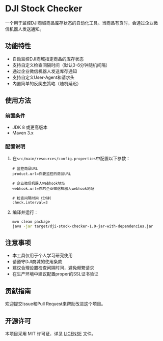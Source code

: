 # DJI Stock Checker

一个用于监控DJI商城商品库存状态的自动化工具。当商品有货时，会通过企业微信机器人发送通知。

## 功能特性

- 自动监控DJI商城指定商品的库存状态
- 支持自定义检查间隔时间（默认3-6分钟随机间隔）
- 通过企业微信机器人发送库存通知
- 支持自定义User-Agent和请求头
- 内置简单的反爬虫策略（随机延迟）

## 使用方法

### 前置条件

- JDK 8 或更高版本
- Maven 3.x

### 配置说明

1. 在`src/main/resources/config.properties`中配置以下参数：
   ```properties
   # 监控商品URL
   product.url=你要监控的商品URL
   
   # 企业微信机器人Webhook地址
   webhook.url=你的企业微信机器人webhook地址
   
   # 检查间隔时间（分钟）
   check.interval=3
   ```

2. 编译并运行：
   ```bash
   mvn clean package
   java -jar target/dji-stock-checker-1.0-jar-with-dependencies.jar
   ```

## 注意事项

- 本工具仅用于个人学习研究使用
- 请遵守DJI商城的使用条款
- 建议合理设置检查间隔时间，避免频繁请求
- 在生产环境中建议配置proper的SSL证书验证

## 贡献指南

欢迎提交Issue和Pull Request来帮助改进这个项目。

## 开源许可

本项目采用 MIT 许可证，详见 [LICENSE](LICENSE) 文件。